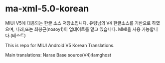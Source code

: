 ma-xml-5.0-korean
==================
MIUI V5에 대응되는 한글 소스 저장소입니다.
유령님의 V4 한글소스를 기반으로 하였으며, 나래,또는 최봉근(nosoy1)이 업데이트를 맡고 있습니다.
MM!을 사용 가능합니다.(테스트)

This is repo for MIUI Android V5 Korean Translations.

Main translations: Narae
Base source(V4):Iamghost



